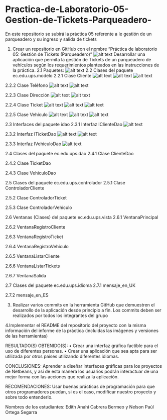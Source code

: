 # Practica-de-Laboratorio-05-Gestion-de-Tickets-Parqueadero-
En este repositorio se subirá la práctica 05 referente a le gestión de un parqueadero y su ingreso y salida de tickets
1. Crear un repositorio en GitHub con el nombre “Práctica de laboratorio 05: Gestión de Tickets (Parqueadero)”
![alt text]()
Desarrollar una aplicación que permita la gestión de Tickets de un parqueadero de vehículos según los requerimientos
planteados en las instrucciones de la práctica.
2.1 Paquetes:
![alt text]()
2.2 Clases del paquete ec.edu.ups.modelo
2.2.1 Clase Cliente
![alt text]()
![alt text]()
![alt text]()

2.2.2 Clase Teléfono
![alt text]()
![alt text]()

2.2.3 Clase Dirección
![alt text]()
![alt text]()

2.2.4 Clase Ticket
![alt text]()
![alt text]()
![alt text]()

2.2.5 Clase Vehículo
![alt text]()
![alt text]()
![alt text]()

2.3 Interfaces del paquete idao
2.3.1 Interfaz IClienteDao
![alt text]()

2.3.2 Interfaz ITicketDao
![alt text]()
![alt text]()

2.3.3 Interfaz IVehiculoDao
![alt text]()

2.4 Clases del paquete ec.edu.ups.dao
2.4.1 Clase ClienteDao


2.4.2 Clase TicketDao

2.4.3 Clase VehiculoDao


2.5 Clases del paquete ec.edu.ups.controlador
2.5.1 Clase ControladorCliente

2.5.2 Clase ControladorTicket

2.5.3 Clase ControladorVehículo

2.6 Ventanas (Clases) del paquete ec.edu.ups.vista
2.6.1 VentanaPrincipal

2.6.2 VentanaRegistroCliente

2.6.3 VentanaRegistroTicket

2.6.4 VentanaRegistroVehículo

2.6.5 VentanaListarCliente

2.6.6 VentanaListarTickets

2.6.7 VentanaSalida


2.7 Clases del paquete ec.edu.ups.idioma
2.7.1 mensaje_en_UK

2.7.2 mensaje_en_ES

3. Realizar varios commits en la herramienta GitHub que demuestren el desarrollo de la aplicación desde principio a fin.
Los commits deben ser realizados por todos los integrantes del grupo

4.Implementar el README del repositorio del proyecto con la misma información del informe de la práctica (incluidas las
imágenes y versiones de las herramientas)

RESULTADO(S) OBTENIDO(S):
• Crear una interfaz gráfica factible para el uso de diferentes personas.
• Crear una aplicación que sea apta para ser utilizada por otros países utilizando diferentes idiomas.

CONCLUSIONES:
Aprender a diseñar interfaces gráficas para los proyectos de Netbeans, y así de esta manera los usuarios podrán interactuar de una mejor
forma con las acciones que realiza la aplicación.

RECOMENDACIONES:
Usar buenas prácticas de programación para que otros programadores puedan, si es el caso, modificar nuestro proyecto y sobre todo
entenderlo.


Nombres de los estudiantes: Edith Anahí Cabrera Bermeo y Nelson Paúl Ortega Segarra


